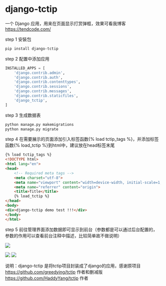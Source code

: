 # django-tctip
一个 Django 应用，用来在页面显示打赏弹框，效果可看我博客 https://tendcode.com/

step 1
安裝包
```bash
pip install django-tctip
```

step 2
配置中添加应用
```python
INSTALLED_APPS = [
    'django.contrib.admin',
    'django.contrib.auth',
    'django.contrib.contenttypes',
    'django.contrib.sessions',
    'django.contrib.messages',
    'django.contrib.staticfiles',
    'django_tctip',
]
```

step 3
生成数据表
```bash
python manage.py makemigrations
python manage.py migrate
```

step 4
在需要展示的页面添加引入标签函数{% load tctip_tags %}，并添加标签函数{% load_tctip %}到html中，建议放在head标签末尾
```html
{% load tctip_tags %}
<!DOCTYPE html>
<html lang="en">
<head>
    <!-- Required meta tags -->
    <meta charset="utf-8">
    <meta name="viewport" content="width=device-width, initial-scale=1, shrink-to-fit=no">
    <meta name="referrer" content="origin">
    <title>Title</title>
    {% load_tctip %}
</head>
<body>
<div>django-tctip demo test !!!</div>
</body>
</html>

```

step 5
前往管理界面添加数据即可显示到前台（参数都是可以通过后台配置的，参数的作用可以查看前台注释中描述，比较简单故不做说明）

![](https://ftp.bmp.ovh/imgs/2020/07/012712dcb4b228e2.png)

![](https://ftp.bmp.ovh/imgs/2020/07/cc4742af979cac9c.png)
![](https://ftp.bmp.ovh/imgs/2020/07/505d3218487e1114.png)

说明：django-tctip 是将tctip项目封装成了django的应用，感谢原项目 https://github.com/greedying/tctip 作者和删减版 https://github.com/HaddyYang/tctip 作者
